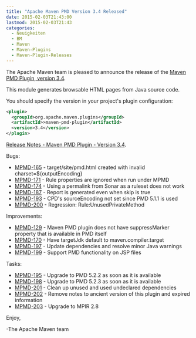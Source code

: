 ```yaml
---
title: "Apache Maven PMD Version 3.4 Released"
date: 2015-02-03T21:43:00
lastmod: 2015-02-03T21:43
categories:
  - Neuigkeiten
  - BM
  - Maven
  - Maven-Plugins
  - Maven-Plugin-Releases
---
```

The Apache Maven team is pleased to announce the release of the 
[Maven PMD Plugin, version 3.4](http://maven.apache.org/plugins/maven-pmd-plugin/).

This module generates browsable HTML pages from Java source code.

You should specify the version in your project's plugin configuration:

```xml
<plugin>
  <groupId>org.apache.maven.plugins</groupId>
  <artifactId>>maven-pmd-plugin</artifactId>
  <version>3.4</version>
</plugin>
```

<!-- more -->

[Release Notes - Maven PMD Plugin - Version 3.4](http://jira.codehaus.org/secure/ReleaseNote.jspa?projectId=11140&version=20775).

Bugs:

 * [MPMD-165](https://issues.apache.org/jira/browse/MPMD-165) - target/site/pmd.html created with invalid charset=${outputEncoding}
 * [MPMD-171](https://issues.apache.org/jira/browse/MPMD-171) - Rule properties are ignored when run under MPMD
 * [MPMD-174](https://issues.apache.org/jira/browse/MPMD-174) - Using a permalink from Sonar as a ruleset does not work
 * [MPMD-187](https://issues.apache.org/jira/browse/MPMD-187) - Report is generated even when skip is true
 * [MPMD-193](https://issues.apache.org/jira/browse/MPMD-193) - CPD's sourceEncoding not set since PMD 5.1.1 is used
 * [MPMD-200](https://issues.apache.org/jira/browse/MPMD-200) - Regression: Rule:UnusedPrivateMethod

Improvements:

 * [MPMD-129](https://issues.apache.org/jira/browse/MPMD-129) - Maven PMD plugin does not have suppressMarker property that is available in PMD itself
 * [MPMD-170](https://issues.apache.org/jira/browse/MPMD-170) - Have targetJdk default to maven.compiler.target
 * [MPMD-197](https://issues.apache.org/jira/browse/MPMD-197) - Update dependencies and resolve minor Java warnings
 * [MPMD-199](https://issues.apache.org/jira/browse/MPMD-199) - Support PMD functionality on JSP files

Tasks:

 * [MPMD-195](https://issues.apache.org/jira/browse/MPMD-195) - Upgrade to PMD 5.2.2 as soon as it is available
 * [MPMD-198](https://issues.apache.org/jira/browse/MPMD-198) - Upgrade to PMD 5.2.3 as soon as it is available
 * [MPMD-201](https://issues.apache.org/jira/browse/MPMD-201) - Clean up unused and used undeclared dependencies
 * [MPMD-202](https://issues.apache.org/jira/browse/MPMD-202) - Remove notes to ancient version of this plugin and expired information
 * [MPMD-203](https://issues.apache.org/jira/browse/MPMD-203) - Upgrade to MPIR 2.8

Enjoy,

-The Apache Maven team 
